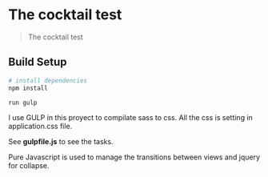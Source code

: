 # The cocktail test

> The cocktail test

## Build Setup

``` bash
# install dependencies
npm install

run gulp 
```

I use GULP in this proyect to compilate sass to css. All the css is setting in application.css file.

See **gulpfile.js** to see the tasks.

Pure Javascript is used to manage the transitions between views and jquery for collapse.